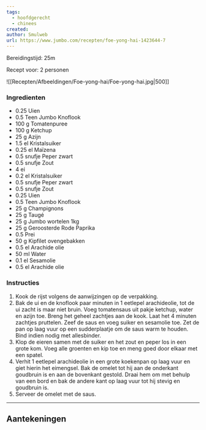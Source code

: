 ```yaml
---
tags:
  - hoofdgerecht
  - chinees
created: 
author: Smulweb
url: https://www.jumbo.com/recepten/foe-yong-hai-1423644-7
---
```

Bereidingstijd: 25m 

Recept voor: 2 personen

![[Recepten/Afbeeldingen/Foe-yong-hai/Foe-yong-hai.jpg|500]]

### Ingredienten

- 0.25 Uien
- 0.5 Teen Jumbo Knoflook
- 100 g Tomatenpuree
- 100 g Ketchup
- 25 g Azijn
- 1.5 el Kristalsuiker
- 0.25 el Maïzena
- 0.5 snufje Peper zwart
- 0.5 snufje Zout
- 4 ei
- 0.2 el Kristalsuiker
- 0.5 snufje Peper zwart
- 0.5 snufje Zout
- 0.25 Uien
- 0.5 Teen Jumbo Knoflook
- 25 g Champignons
- 25 g Taugé
- 25 g Jumbo wortelen 1kg
- 25 g Geroosterde Rode Paprika
- 0.5 Prei
- 50 g Kipfilet ovengebakken
- 0.5 el Arachide olie
- 50 ml Water
- 0.1 el Sesamolie
- 0.5 el Arachide olie

### Instructies

1. Kook de rijst volgens de aanwijzingen op de verpakking.
2. Bak de ui en de knoflook paar minuten in 1 eetlepel arachideolie, tot de ui zacht is maar niet bruin. Voeg tomatensaus uit pakje ketchup, water en azijn toe. Breng het geheel zachtjes aan de kook. Laat het 4 minuten zachtjes pruttelen. Zeef de saus en voeg suiker en sesamolie toe. Zet de pan op laag vuur op een sudderplaatje om de saus warm te houden. Bind indien nodig met allesbinder.
3. Klop de eieren samen met de suiker en het zout en peper los in een grote kom. Voeg alle groenten en kip toe en meng goed door elkaar met een spatel.
4. Verhit 1 eetlepel arachideolie in een grote koekenpan op laag vuur en giet hierin het eimengsel. Bak de omelet tot hij aan de onderkant goudbruin is en aan de bovenkant gestold. Draai hem om met behulp van een bord en bak de andere kant op laag vuur tot hij stevig en goudbruin is.
5. Serveer de omelet met de saus.

-----

## Aantekeningen

